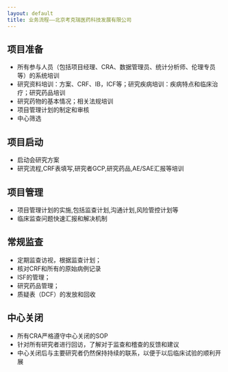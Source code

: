```yaml
---
layout: default
title: 业务流程——北京考克瑞医药科技发展有限公司
---
```


项目准备
----
- 所有参与人员（包括项目经理、CRA、数据管理员、统计分析师、伦理专员等）的系统培训
- 研究资料培训：方案、CRF、IB，ICF等；研究疾病培训：疾病特点和临床治疗；研究药品培训
- 研究药物的基本情况；相关法规培训
- 项目管理计划的制定和审核
- 中心筛选

项目启动
--
- 启动会研究方案
- 研究流程,CRF表填写,研究者GCP,研究药品,AE/SAE汇报等培训

项目管理
---
- 项目管理计划的实施,包括监查计划,沟通计划,风险管控计划等
- 临床监查问题快速汇报和解决机制

常规监查
--
- 定期监查访视，根据监查计划；
- 核对CRF和所有的原始病例记录
- ISF的管理；
- 研究药品管理；
- 质疑表（DCF）的发放和回收

中心关闭
---
- 所有CRA严格遵守中心关闭的SOP
- 针对所有研究者进行回访，了解对于监查和稽查的反馈和建议
- 中心关闭后与主要研究者仍然保持持续的联系，以便于以后临床试验的顺利开展